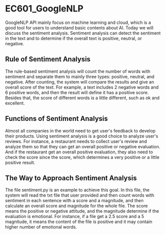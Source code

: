 # EC601_GoogleNLP
GoogleNLP API mainly focus on machine learning and cloud, which is a good tool for users to understand basic contents about AI. Today we will discuss the sentiment analysis. Sentiment analysis can detect the sentiment in the text and to determine if the overall text is positive, neutral, or negative. 

## Rule of Sentiment Analysis
The rule-based sentiment analysis will count the number of words with sentiment and separate them to mainly three types: positive, neutral, and negative. After counting, the system will compare the results and give an overall score of the text. For example, a text includes 2 negative words and 6 positive words, and then the result will define it has a positive score. Besides that, the score of different words is a little different, such as ok and excellent. 

## Functions of Sentiment Analysis
Almost all companies in the world need to get user's feedback to develop their products. Using sentiment analysis is a good choice to analyze user's reviews. For instance, a restaurant needs to collect user's review and analyze them so that they can get an overall positive or negative evaluation. And if the restaurant get an overall positive evaluation, they also need to check the score since the score, which determines a very positive or a little positive result. 

## The Way to Approach Sentiment Analysis
The file sentiment.py is an example to achieve this goal. In this file, the system will read the txt file that user provided and then count words with sentiment in each sentence with a score and a magnitude, and then calculate an overall score and magnitude for the whole file. The score means the positive or negative attitude, and the magnitude determine if the evaluation is emotional. For instance, if a file get a 2.5 score and a 5 magnitude, it means the content of the file is positive and it may contain higher number of emotional words. 
